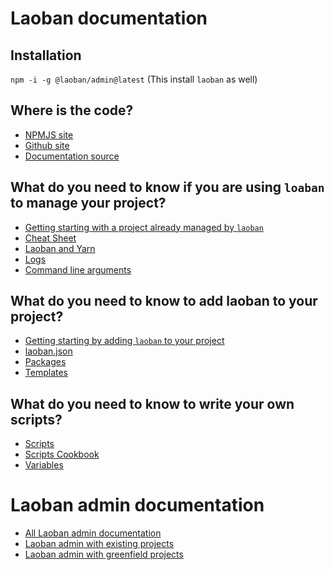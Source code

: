 # Laoban documentation

## Installation

`npm -i -g @laoban/admin@latest`
(This install `laoban` as well)

## Where is the code?

* [NPMJS site](https://www.npmjs.com/package/laoban)
* [Github site](https://github.com/laoban-github/laoban)
* [Documentation source](https://github.com/laoban-github/laoban-github.github.io)

## What do you need to know if you are using `loaban` to manage your project?

* [Getting starting with a project already managed by `laoban`](https://laoban-github.github.io/laoban/LAOBAN.EXISTING.html)
* [Cheat Sheet](laoban/CHEATSHEET.md)
* [Laoban and Yarn](laoban/YARN.md)
* [Logs](laoban/LOGS.md)
* [Command line arguments](laoban/COMMAND.LINE.ARGUMENTS.md)

## What do you need to know to add laoban to your project?
* [Getting starting by adding `laoban` to your project](https://laoban-github.github.io/laoban/GETTING.STARTED.html)
* [laoban.json](laoban/LAOBAN.JSON.md)
* [Packages](laoban/PACKAGES.md)
* [Templates](laoban/TEMPLATES.md)

## What do you need to know to write your own scripts?

* [Scripts](laoban/SCRIPTS.md)
* [Scripts Cookbook](laoban/SCRIPTS_COOKBOOK.md)
* [Variables](laoban/VARIABLES.md)

# Laoban admin documentation
* [All Laoban admin documentation](laoban-admin/DOCUMENTATION.md)
* [Laoban admin with existing projects](laoban-admin/Existing.md)
* [Laoban admin with greenfield projects](laoban-admin/Greenfield.md)
